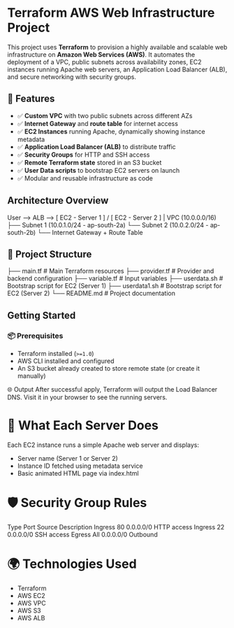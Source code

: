 # Terraform AWS Web Infrastructure Project

This project uses **Terraform** to provision a highly available and scalable web infrastructure on **Amazon Web Services (AWS)**. It automates the deployment of a VPC, public subnets across availability zones, EC2 instances running Apache web servers, an Application Load Balancer (ALB), and secure networking with security groups.

## 📌 Features

- ✅ **Custom VPC** with two public subnets across different AZs
- ✅ **Internet Gateway** and **route table** for internet access
- ✅ **EC2 Instances** running Apache, dynamically showing instance metadata
- ✅ **Application Load Balancer (ALB)** to distribute traffic
- ✅ **Security Groups** for HTTP and SSH access
- ✅ **Remote Terraform state** stored in an S3 bucket
- ✅ **User Data scripts** to bootstrap EC2 servers on launch
- ✅ Modular and reusable infrastructure as code

## Architecture Overview
User --> ALB --> [ EC2 - Server 1 ] / [ EC2 - Server 2 ]
|
VPC (10.0.0.0/16)
├── Subnet 1 (10.0.1.0/24 - ap-south-2a)
└── Subnet 2 (10.0.2.0/24 - ap-south-2b)
└── Internet Gateway + Route Table

## 📁 Project Structure
├── main.tf # Main Terraform resources
├── provider.tf # Provider and backend configuration
├── variable.tf # Input variables
├── userdata.sh # Bootstrap script for EC2 (Server 1)
├── userdata1.sh # Bootstrap script for EC2 (Server 2)
└── README.md # Project documentation

## Getting Started
### 📦 Prerequisites

- Terraform installed (`>=1.0`)
- AWS CLI installed and configured
- An S3 bucket already created to store remote state (or create it manually)

🌐 Output
After successful apply, Terraform will output the Load Balancer DNS. Visit it in your browser to see the running servers.

# 🧾 What Each Server Does
Each EC2 instance runs a simple Apache web server and displays:
- Server name (Server 1 or Server 2)
- Instance ID fetched using metadata service
- Basic animated HTML page via index.html

# 🛡️ Security Group Rules
Type	    Port	  Source	    Description
Ingress	  80	    0.0.0.0/0	  HTTP access
Ingress	  22	    0.0.0.0/0	  SSH access
Egress	  All	    0.0.0.0/0	  Outbound

# 🌍 Technologies Used
- Terraform
- AWS EC2
- AWS VPC
- AWS S3
- AWS ALB



